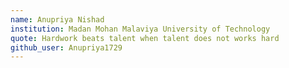 ```yaml
---
name: Anupriya Nishad
institution: Madan Mohan Malaviya University of Technology
quote: Hardwork beats talent when talent does not works hard
github_user: Anupriya1729
---
```

